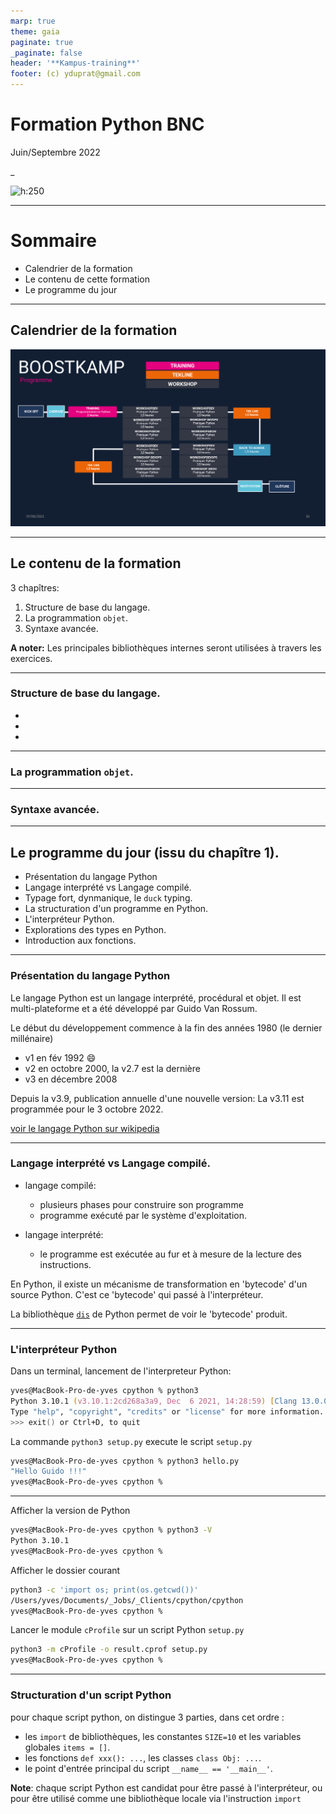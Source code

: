 ```yaml
---
marp: true
theme: gaia
paginate: true
_paginate: false
header: '**Kampus-training**'
footer: (c) yduprat@gmail.com
---
```

# Formation Python BNC

Juin/Septembre 2022

_

![h:250](https://www.python.org/static/community_logos/python-logo-generic.svg)



---
# Sommaire

* Calendrier de la formation
* Le contenu de cette formation
* Le programme du jour

---
## Calendrier de la formation

![center, h:450](img/Scheduled.png)

---
## Le contenu de la formation

3 chapîtres:

1. Structure de base du langage.
1. La programmation `objet`.
1. Syntaxe avancée.

**A noter:** Les principales bibliothèques internes seront utilisées à travers les exercices.

---
### Structure de base du langage.
* 
* 
* 

---
### La programmation `objet`.

---
### Syntaxe avancée.


---
## Le programme du jour (issu du chapître 1).

* Présentation du langage Python
* Langage interprété vs Langage compilé.
* Typage fort, dynmanique, le `duck` typing.
* La structuration d'un programme en Python.
* L'interpréteur Python.
* Explorations des types en Python.
* Introduction aux fonctions.

---
### Présentation du langage Python
<style scoped> {
  font-size: 30px;
}
</style>

Le langage Python est un langage interprété, procédural et objet. Il est multi-plateforme et a été développé par Guido Van Rossum. 

Le début du développement commence à la fin des années 1980 (le dernier millénaire)
* v1 en fév 1992 :smile:
* v2 en octobre 2000, la v2.7 est la dernière
* v3 en décembre 2008

Depuis la v3.9, publication annuelle d'une nouvelle version: La v3.11 est programmée pour le 3 octobre 2022.

[voir le langage Python sur wikipedia](https://fr.wikipedia.org/wiki/Python_(langage))

---
### Langage interprété vs Langage compilé.
<style scoped> {
  font-size: 30px;
}
</style>
* langage compilé:
  * plusieurs phases pour construire son programme
  * programme exécuté par le système d'exploitation.

* langage interprété:
  * le programme est exécutée au fur et à mesure de la lecture des instructions.

En Python, il existe un mécanisme de transformation en 'bytecode' d'un source Python.  C'est ce 'bytecode' qui passé à l'interpréteur.

La bibliothèque [`dis`](https://docs.python.org/fr/3.9/library/dis.html) de Python permet de voir le 'bytecode' produit.

---
### L'interpréteur Python
<style scoped> {
  font-size: 32px;
}
</style>

Dans un terminal, lancement de l'interpreteur Python:
```zsh
yves@MacBook-Pro-de-yves cpython % python3
Python 3.10.1 (v3.10.1:2cd268a3a9, Dec  6 2021, 14:28:59) [Clang 13.0.0 (clang-1300.0.29.3)] on darwin
Type "help", "copyright", "credits" or "license" for more information.
>>> exit() or Ctrl+D, to quit
```

La commande `python3 setup.py` execute le script `setup.py`

```zsh
yves@MacBook-Pro-de-yves cpython % python3 hello.py
"Hello Guido !!!"
yves@MacBook-Pro-de-yves cpython %
```
---
<style scoped> {
  font-size: 31px;
}
</style>
Afficher la version de Python

```zsh
yves@MacBook-Pro-de-yves cpython % python3 -V
Python 3.10.1
yves@MacBook-Pro-de-yves cpython %
```

Afficher le dossier courant

```zsh
python3 -c 'import os; print(os.getcwd())'
/Users/yves/Documents/_Jobs/_Clients/cpython/cpython
yves@MacBook-Pro-de-yves cpython %
```

Lancer le module `cProfile` sur un script Python `setup.py`

```zsh
python3 -m cProfile -o result.cprof setup.py
yves@MacBook-Pro-de-yves cpython %
```

---
### Structuration d'un script Python

pour chaque script python, on distingue 3 parties, dans cet ordre :
* les `import` de bibliothèques, les constantes `SIZE=10` et les variables globales `items = []`.
* les fonctions `def xxx(): ...`, les classes `class Obj: ...`.
* le point d'entrée principal du script `__name__ == '__main__'`.

**Note**: chaque script Python est candidat pour être passé à l'interpréteur, ou pour être utilisé comme une bibliothèque locale via l'instruction `import`
